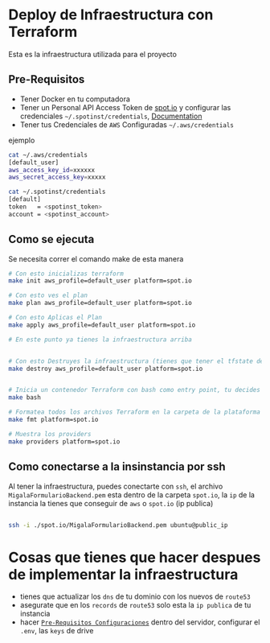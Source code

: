 # Deploy de Infraestructura con Terraform

Esta es la infraestructura utilizada para el proyecto

## Pre-Requisitos

- Tener Docker en tu computadora
- Tener un Personal API Access Token de [spot.io](https://spot.io/) y configurar las credenciales `~/.spotinst/credentials`, [Documentation](https://github.com/spotinst/spotctl)
- Tener tus Credenciales de `AWS` Configuradas `~/.aws/credentials`

ejemplo
```bash
cat ~/.aws/credentials
[default_user]
aws_access_key_id=xxxxxx
aws_secret_access_key=xxxxx
```

```bash
cat ~/.spotinst/credentials
[default]
token   = <spotinst_token>
account = <spotinst_account>
```

## Como se ejecuta
Se necesita correr el comando make de esta manera
```bash
# Con esto inicializas terraform
make init aws_profile=default_user platform=spot.io

# Con esto ves el plan
make plan aws_profile=default_user platform=spot.io

# Con esto Aplicas el Plan
make apply aws_profile=default_user platform=spot.io

# En este punto ya tienes la infraestructura arriba


# Con esto Destruyes la infraestructura (tienes que tener el tfstate de terraform)
make destroy aws_profile=default_user platform=spot.io


# Inicia un contenedor Terraform con bash como entry point, tu decides que hacer dentro
make bash

# Formatea todos los archivos Terraform en la carpeta de la plataforma
make fmt platform=spot.io

# Muestra los providers
make providers platform=spot.io
```

## Como conectarse a la insinstancia por ssh

Al tener la infraestructura, puedes conectarte con `ssh`, el archivo `MigalaFormularioBackend.pem` esta dentro de la carpeta `spot.io`, la `ip` de la instancia la tienes que conseguir de `aws` o `spot.io` (ip publica)

```bash

ssh -i ./spot.io/MigalaFormularioBackend.pem ubuntu@public_ip

```

# Cosas que tienes que hacer despues de implementar la infraestructura

- tienes que actualizar los `dns` de tu dominio con los nuevos de `route53`
- asegurate que en los `records` de `route53` solo esta la `ip publica` de tu instancia
- hacer [`Pre-Requisitos Configuraciones`](https://github.com/ProyectoMigala/formulario-Registro-2-backend#pre-requisitos-configuraciones) dentro del servidor, configurar el `.env`, las `keys` de drive

